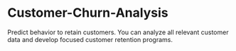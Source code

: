 # Customer-Churn-Analysis
Predict behavior to retain customers. You can analyze all relevant customer data and develop focused customer retention programs.



